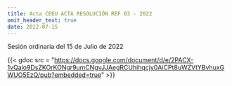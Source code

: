 ```yaml
---
title: Acta CEEU ACTA RESOLUCIÓN REF 03 - 2022
omit_header_text: true
date: 2022-07-15
---
```


Sesión ordinaria del 15 de Julio de 2022

{{< gdoc src = "https://docs.google.com/document/d/e/2PACX-1vQalo9DsZKOrKONgr9umCNgvJJAegRCUhihqcjy0AiCPt8uWZVtYBvhuxGWUO5EzQ/pub?embedded=true" >}}
